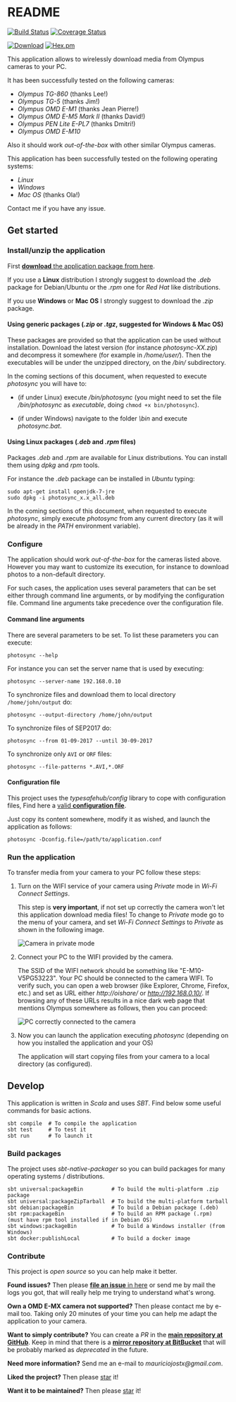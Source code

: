 # README

[![Build Status](https://api.travis-ci.org/mauriciojost/olympus-photosync.svg)](https://travis-ci.org/mauriciojost/olympus-photosync)
[![Coverage Status](https://coveralls.io/repos/github/mauriciojost/olympus-photosync/badge.svg?branch=master)](https://coveralls.io/github/mauriciojost/olympus-photosync?branch=master)

[![Download](https://img.shields.io/badge/download-installer-aa3333.svg)](https://bitbucket.org/mauriciojost/olympus-photosync/downloads) [![Hex.pm](https://img.shields.io/hexpm/l/plug.svg)](/LICENSE.md)

This application allows to wirelessly download media from Olympus cameras to your PC.

It has been successfully tested on the following cameras:

- _Olympus TG-860_ (thanks Lee!)
- _Olympus TG-5_ (thanks Jim!)
- _Olympus OMD E-M1_ (thanks Jean Pierre!)
- _Olympus OMD E-M5 Mark II_ (thanks David!)
- _Olympus PEN Lite E-PL7_ (thanks Dmitri!)
- _Olympus OMD E-M10_

Also it should work _out-of-the-box_ with other similar Olympus cameras.

This application has been successfully tested on the following operating systems:

- _Linux_
- _Windows_
- _Mac OS_ (thanks Ola!)

Contact me if you have any issue.

## Get started

### Install/unzip the application

First [**download** the application package from here](https://bitbucket.org/mauriciojost/olympus-photosync/downloads).

If you use a **Linux** distribution I strongly suggest to download the _.deb_ package for Debian/Ubuntu or the _.rpm_ one for _Red Hat_ like distributions.

If you use **Windows** or **Mac OS** I strongly suggest to download the _.zip_ package.

#### Using generic packages (_.zip_ or _.tgz_, suggested for Windows & Mac OS)

These packages are provided so that the application can be used without installation. Download the latest version (for instance _photosync-XX.zip_) and decompress it somewhere (for example in _/home/user/_). Then the executables will be under the unzipped directory, on the _<PHOTOSYNC>/bin/_ subdirectory.

In the coming sections of this document, when requested to execute _photosync_ you will have to:

 - (if under Linux) execute _<PHOTOSYNC>/bin/photosync_ (you might need to set the file _<PHOTOSYNC>/bin/photosync_ as _executable_, doing `chmod +x bin/photosync`).

 - (if under Windows) navigate to the folder _<PHOTOSYNC>\bin_ and execute _photosync.bat_.

#### Using Linux packages (_.deb_ and _.rpm_ files)

Packages _.deb_ and _.rpm_ are available for Linux distributions. You can install them using _dpkg_ and _rpm_ tools.

For instance the _.deb_ package can be installed in _Ubuntu_ typing:

```
sudo apt-get install openjdk-7-jre
sudo dpkg -i photosync_x.x_all.deb
```

In the coming sections of this document, when requested to execute _photosync_, simply execute _photosync_ from any current directory (as it will be already in the _PATH_ environment variable).

### Configure

The application should work _out-of-the-box_ for the cameras listed above. However you may want to customize its execution, for instance to download photos to a non-default directory.

For such cases, the application uses several parameters that can be set either through command line arguments, or by modifying the configuration file. Command line arguments take precedence over the configuration file.

#### Command line arguments

There are several parameters to be set. To list these parameters you can execute:

```
photosync --help
```

For instance you can set the server name that is used by executing:

```
photosync --server-name 192.168.0.10
```

To synchronize files and download them to local directory `/home/john/output` do:

```
photosync --output-directory /home/john/output
```

To synchronize files of SEP2017 do:

```
photosync --from 01-09-2017 --until 30-09-2017
```

To synchronize only `AVI` or `ORF` files:

```
photosync --file-patterns *.AVI,*.ORF
```


#### Configuration file

This project uses the _typesafehub/config_ library to cope with configuration files, Find here a [valid **configuration file**](src/main/resources/application.conf).

Just copy its content somewhere, modify it as wished, and launch the application as follows:

```
photosync -Dconfig.file=/path/to/application.conf
```

### Run the application

To transfer media from your camera to your PC follow these steps:

1. Turn on the WIFI service of your camera using _Private_ mode in _Wi-Fi Connect Settings_.

    This step is **very important**, if not set up correctly the camera won't let this application download media files! To change to _Private_ mode go to the menu of your camera, and set _Wi-Fi Connect Settings_ to _Private_ as shown in the following image.

    ![Camera in private mode](doc/images/camera-in-wifi-connect-settings-private-mode.jpg)

2. Connect your PC to the WIFI provided by the camera.

    The SSID of the WIFI network should be something like "E-M10-V5PG53223". Your PC should be connected to the camera WIFI. To verify such, you can open a web browser (like Explorer, Chrome, Firefox, etc.) and set as URL either _http://oishare/_ or _http://192.168.0.10/_. If browsing any of these URLs results in a nice dark web page that mentions Olympus somewhere as follows, then you can proceed:

    ![PC correctly connected to the camera](doc/images/oishare-wifi-connected-ok.jpg)

3. Now you can launch the application executing _photosync_ (depending on how you installed the application and your OS)

    The application will start copying files from your camera to a local directory (as configured).

## Develop

This application is written in _Scala_ and uses _SBT_. Find below some useful commands for basic actions.

```
sbt compile  # To compile the application
sbt test     # To test it
sbt run      # To launch it
```

### Build packages

The project uses _sbt-native-packager_ so you can build packages for many operating systems / distributions.

```
sbt universal:packageBin         # To build the multi-platform .zip package
sbt universal:packageZipTarball  # To build the multi-platform tarball
sbt debian:packageBin            # To build a Debian package (.deb)
sbt rpm:packageBin               # To build an RPM package (.rpm) (must have rpm tool installed if in Debian OS)
sbt windows:packageBin           # To build a Windows installer (from Windows)
sbt docker:publishLocal          # To build a docker image
```

### Contribute

This project is _open source_ so you can help make it better.

**Found issues?** Then please [**file an issue** in here](https://github.com/mauriciojost/olympus-photosync/issues) or send me by mail the logs you got, that will really help me trying to understand what's wrong.

**Own a OMD E-MX camera not supported?** Then please contact me by e-mail too. Taking only 20 minutes of your time you can help me adapt the application to your camera.

**Want to simply contribute?** You can create a _PR_ in the [**main repository at GitHub**](https://github.com/mauriciojost/olympus-photosync). Keep in mind that there is a [**mirror repository at BitBucket**](https://bitbucket.org/mauriciojost/olympus-photosync) that will be probably marked as _deprecated_ in the future.

**Need more information?** Send me an e-mail to _mauriciojostx@gmail.com_.

**Liked the project?** Then please [star](https://github.com/mauriciojost/olympus-photosync) it!

**Want it to be maintained?** Then please [star](https://github.com/mauriciojost/olympus-photosync) it!


